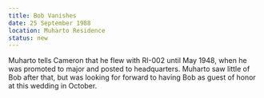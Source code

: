 ```yaml
---
title: Bob Vanishes
date: 25 September 1988
location: Muharto Residence
status: new
---
```


Muharto tells Cameron that he flew with RI-002 until May 1948, when he was promoted to major and posted to headquarters. Muharto saw little of Bob after that, but was looking for forward to having Bob as guest of honor at this wedding in October. 
